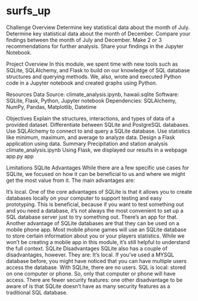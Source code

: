 # surfs_up


Challenge Overview
Determine key statistical data about the month of July.
Determine key statistical data about the month of December.
Compare your findings between the month of July and December.
Make 2 or 3 recommendations for further analysis.
Share your findings in the Jupyter Notebook.


Project Overview
In this module, we spent time with new tools such as SQLite, SQLAlchemy, and Flask to build on our knowledge of SQL database structures and querying methods. We, also, wrote and executed Python code in a Jupyter notebook and created graphs using Python.


Resources
Data Source: climate_analysis.ipynb, hawaii.sqlite
Software: SQLite, Flask, Python, Jupyter notebook
Dependencies: SQLAlchemy, NumPy, Pandas, Matplotlib, Datetime

Objectives
Explain the structures, interactions, and types of data of a provided dataset.
Differentiate between SQLite and PostgreSQL databases.
Use SQLAlchemy to connect to and query a SQLite database.
Use statistics like minimum, maximum, and average to analyze data.
Design a Flask application using data.
Summary
Precipitation and station analysis climate_analysis.ipynb
Using Flask, we displayed our results in a webpage app.py
app



Limitations
SQLite Advantages
While there are a few specific use cases for SQLite, we focused on how it can be beneficial to us and where we might get the most value from it. The main advantages are:

It’s local. One of the core advantages of SQLite is that it allows you to create databases locally on your computer to support testing and easy prototyping. This is beneficial, because if you want to test something out and you need a database, it’s not always the most convenient to set up a SQL database server just to try something out.
There’s an app for that. Another advantage of SQLite databases are that they can be used on a mobile phone app. Most mobile phone games will use an SQLite database to store certain information about you or your players statistics. While we won’t be creating a mobile app in this module, it’s still helpful to understand the full context. SQLite Disadvantages
SQLite also has a couple of disadvantages, however. They are:
It’s local. If you’ve used a MYSQL database before, you might have noticed that you can have multiple users access the database. With SQLite, there are no users. SQL is local: stored on one computer or phone. So, only that computer or phone will have access.
There are fewer security features: one other disadvantage to be aware of is that SQLite doesn’t have as many security features as a traditional SQL database.